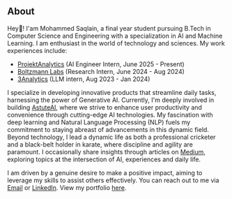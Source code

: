 
## About

Hey👋! I'am Mohammed Saqlain, a final year student pursuing B.Tech in Computer Science and Engineering with a specialization in AI and Machine Learning. I am enthusiast in the world of technology and sciences. My work experiences include:

- [ProjektAnalytics](https://www.projektanalytics.com) (AI Engineer Intern, June 2025 - Present)
- [Boltzmann Labs](https://www.boltzmann.co) (Research Intern, June 2024 - Aug 2024)
- [3Analytics](https://3analytics.com/) (LLM intern, Aug 2023 - Jan 2024)

I specialize in developing innovative products that streamline daily tasks, harnessing the power of Generative AI. Currently, I'm deeply involved in building [AstuteAI](https://astuteai.streamlit.app), where we strive to enhance user productivity and convenience through cutting-edge AI technologies. My fascination with deep learning and Natural Language Processing (NLP) fuels my commitment to staying abreast of advancements in this dynamic field. Beyond technology, I lead a dynamic life as both a professional cricketer and a black-belt holder in karate, where discipline and agility are paramount. I occasionally share insights through articles on [Medium](https://medium.com/@vanishingradiant), exploring topics at the intersection of AI, experiences and daily life. 

I am driven by a genuine desire to make a positive impact, aiming to leverage my skills to assist others effectively. You can reach out to me via [Email](mailto:saqlain.contact@gmail.com) or [LinkedIn](https://linkedin.com/in/saqlain2204). View my portfolio [here](https://saqlain2204.github.io).

